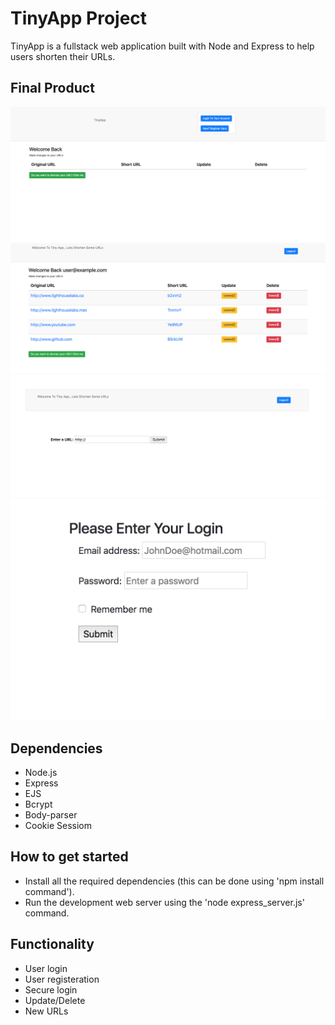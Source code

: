 # TinyApp Project
TinyApp is a fullstack web application built with Node and Express to help users shorten their URLs.

## Final Product
!["Screenshot of Home Page"](https://github.com/JashanKhela/tinyApp/blob/master/docs/HomePage.png?raw=true)
!["Screenshot of User Page"](https://github.com/JashanKhela/tinyApp/blob/master/docs/UserPage.png?raw=true)
!["Screenshot of New URL PAge"](https://github.com/JashanKhela/tinyApp/blob/master/docs/NewLinkPage.png?raw=true)
!["Screenshot of Login Form"](https://github.com/JashanKhela/tinyApp/blob/master/docs/LoginPage.png?raw=true)


## Dependencies

- Node.js
- Express
- EJS
- Bcrypt
- Body-parser
- Cookie Sessiom

## How to get started

- Install all the required dependencies (this can be done using 'npm install <package> command').
- Run the development web server using the 'node express_server.js' command.

## Functionality
- User login
- User registeration
- Secure login
- Update/Delete
- New URLs